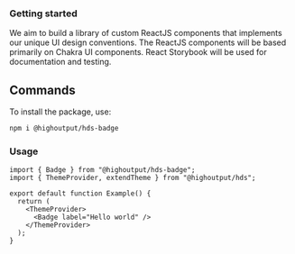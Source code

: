 ### Getting started

We aim to build a library of custom ReactJS components that implements our unique UI design conventions. The ReactJS components will be based primarily on Chakra UI components. React Storybook will be used for documentation and testing.

## Commands

To install the package, use:

```bash
npm i @highoutput/hds-badge
```

### Usage

```tsx
import { Badge } from "@highoutput/hds-badge";
import { ThemeProvider, extendTheme } from "@highoutput/hds";

export default function Example() {
  return (
    <ThemeProvider>
      <Badge label="Hello world" />
    </ThemeProvider>
  );
}
```
